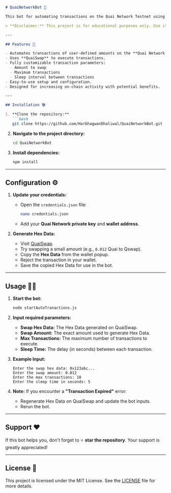 ```markdown
# QuaiNetworkBot 🚀

This bot for automating transactions on the Quai Network Testnet using **QuaiSwap**. This tool helps users increase their on-chain activity, potentially earning rewards from the Quai Network. 

> **Disclaimer:** This project is for educational purposes only. Use it responsibly.

---

## Features 🌟

- Automates transactions of user-defined amounts on the **Quai Network Testnet**.
- Uses **QuaiSwap** to execute transactions.
- Fully customizable transaction parameters:
  - Amount to swap
  - Maximum transactions
  - Sleep interval between transactions
- Easy-to-use setup and configuration.
- Designed for increasing on-chain activity with potential benefits.

---

## Installation 🛠️

1. **Clone the repository:**
   ```bash
   git clone https://github.com/HarbhagwanDhaliwal/QuaiNetworkBot.git
   ```
2. **Navigate to the project directory:**
   ```bash
   cd QuaiNetworkBot
   ```
3. **Install dependencies:**
   ```bash
   npm install
   ```

---

## Configuration ⚙️

1. **Update your credentials:**
   - Open the `credentials.json` file:
     ```bash
     nano credentials.json
     ```
   - Add your **Quai Network private key** and **wallet address**.

2. **Generate Hex Data:**
   - Visit [QuaiSwap](https://quaiswap.io/).
   - Try swapping a small amount (e.g., `0.012` Quai to Qswap). 
   - Copy the **Hex Data** from the wallet popup.
   - Reject the transaction in your wallet.
   - Save the copied Hex Data for use in the bot.

---

## Usage 🧑‍💻

1. **Start the bot:**
   ```bash
   node startAutoTranactions.js
   ```

2. **Input required parameters:**
   - **Swap Hex Data:** The Hex Data generated on QuaiSwap.
   - **Swap Amount:** The exact amount used to generate Hex Data.
   - **Max Transactions:** The maximum number of transactions to execute.
   - **Sleep Time:** The delay (in seconds) between each transaction.

3. **Example Input:**
   ```plaintext
   Enter the swap hex data: 0x123abc...
   Enter the swap amount: 0.012
   Enter the max transactions: 10
   Enter the sleep time in seconds: 5
   ```

4. **Note:** If you encounter a **"Transaction Expired"** error:
   - Regenerate Hex Data on QuaiSwap and update the bot inputs.
   - Rerun the bot.

---

## Support ❤️

If this bot helps you, don't forget to ⭐ **star the repository**. Your support is greatly appreciated!

---

## License 📄

This project is licensed under the MIT License. See the [LICENSE](LICENSE) file for more details.
```
